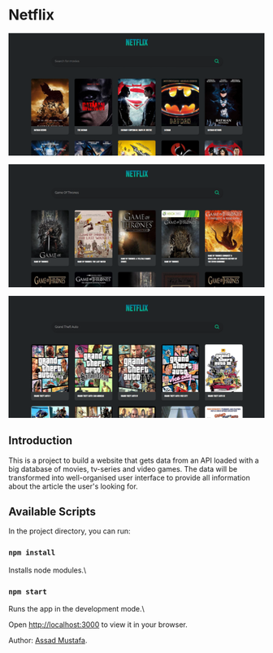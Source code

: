 # Netflix

![App Screenshot](public/preview_01.png)

![App Screenshot](public/preview_02.png)

![App Screenshot](public/preview_03.png)

## Introduction
This is a project to build a website that gets data from an API loaded with a big database of movies, tv-series and video games. The data will be transformed into well-organised user interface to provide all information about the article the user's looking for.

## Available Scripts

In the project directory, you can run:

### `npm install`

Installs node modules.\

### `npm start`

Runs the app in the development mode.\

Open [http://localhost:3000](http://localhost:3000) to view it in your browser.


Author: [Assad Mustafa](https://github.com/assadmustafa).
